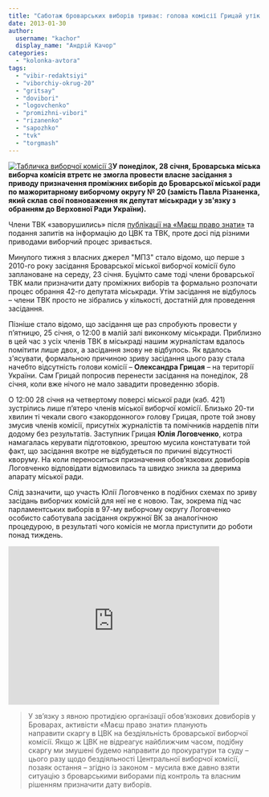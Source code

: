 ```yaml
---
title: "Саботаж броварських виборів триває: голова комісії Грицай утік за кордон"
date: 2013-01-30
author: 
  username: "kachor"
  display_name: "Андрій Качор"
categories: 
  - "kolonka-avtora"
tags: 
  - "vibir-redaktsiyi"
  - "viborchiy-okrug-20"
  - "gritsay"
  - "dovibori"
  - "logovchenko"
  - "promizhni-vibori"
  - "rizanenko"
  - "sapozhko"
  - "tvk"
  - "torgmash"
---
```


[![Табличка виборчої комісії 3](https://mpz.brovary.org/wp-content/uploads/2013/01/Tablichka-viborchoyi-komisiyi-3.jpg)](https://mpz.brovary.org/wp-content/uploads/2013/01/Tablichka-viborchoyi-komisiyi-3.jpg)**У понеділок, 28 січня, Броварська міська виборча комісія втретє не змогла провести власне засідання з приводу призначення проміжних виборів до Броварської міської ради по мажоритарному виборчому округу № 20 (замість Павла Різаненка, який склав свої повноваження як депутат міськради у зв'язку з обранням до Верховної Ради України).**

Члени ТВК «заворушились» після [публікації на «Маєш право знати»](https://mpz.brovary.org/u-brovarah-vlada-zrivaye-vibori-v-miskradu/) та подання запитів на інформацію до ЦВК та ТВК, проте досі під різними приводами виборчий процес зривається.

Минулого тижня з власних джерел "МПЗ" стало відомо, що перше з 2010-го року засідання Броварської міської виборчої комісії було заплановане на середу, 23 січня. Буцімто саме тоді члени броварської ТВК мали призначити дату проміжних виборів та формально розпочати процес обрання 42-го депутата міськради. Утім засідання не відбулось – члени ТВК просто не зібрались у кількості, достатній для проведення засідання.

Пізніше стало відомо, що засідання ще раз спробують провести у п’ятницю, 25 січня, о 12:00 в малій залі виконкому міськради. Приблизно в цей час з усіх членів ТВК в міськраді нашим журналістам вдалось помітити лише двох, а засідання знову не відбулось. Як вдалось з'ясувати, формальною причиною зриву засідання цього разу стала начебто відсутність голови комісії – **Олександра Грицая** – на території України. Сам Грицай попросив перенести засідання на понеділок, 28 січня, коли вже нічого не мало завадити проведенню зборів.

О 12:00 28 січня на четвертому поверсі міської ради (каб. 421) зустрілись лише п’ятеро членів міської виборчої комісії. Близько 20-ти хвилин ті чекали свого «закордонного» голову Грицая, проте той знову змусив членів комісії, присутніх журналістів та помічників нардепів піти додому без результатів. Заступник Грицая **Юлія Логовченко**, котра намагалась керувати підготовкою, зрештою мусила констатувати той факт, що засідання вкотре не відбудеться по причині відсутності кворуму. На коли переноситься призначення обов’язкових довиборів Логовченко відповідати відмовилась та швидко зникла за дверима апарату міської ради.

Слід зазначити, що участь Юлії Логовченко в подібних схемах по зриву засідань виборчих комісій для неї не є новою. Так, зокрема під час парламентських виборів в 97-му виборчому округу Логовченко особисто саботувала засідання окружної ВК за аналогічною процедурою, в результаті чого комісія не могла приступити до роботи понад тиждень.

<iframe src="http://www.youtube.com/embed/wWKx7vhX3ww" height="315" width="420" allowfullscreen frameborder="0"></iframe>

> У зв’язку з явною протидією організації обов’язкових довиборів у Броварах, активісти «Маєш право знати» планують направити скаргу в ЦВК на бездіяльність броварської виборчої комісії. Якщо ж ЦВК не відреагує найближчим часом, подібну скаргу ми змушені будемо направити до прокуратури та суду – цього разу щодо бездіяльності Центральної виборчої комісії, позаяк остання – згідно із законом - мусила вже давно взяти ситуацію з броварськими виборами під контроль та власним рішенням призначити дату виборів.
